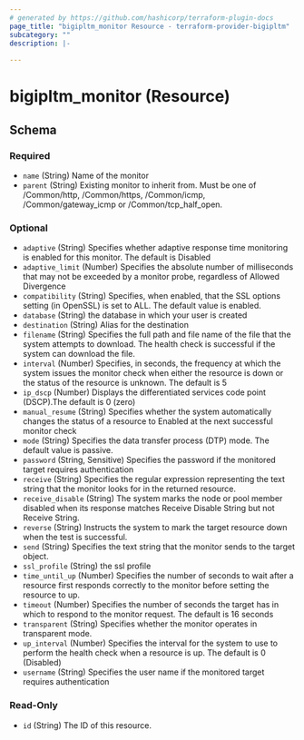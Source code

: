 ```yaml
---
# generated by https://github.com/hashicorp/terraform-plugin-docs
page_title: "bigipltm_monitor Resource - terraform-provider-bigipltm"
subcategory: ""
description: |-
  
---
```


# bigipltm_monitor (Resource)





<!-- schema generated by tfplugindocs -->
## Schema

### Required

- `name` (String) Name of the monitor
- `parent` (String) Existing monitor to inherit from. Must be one of /Common/http, /Common/https, /Common/icmp, /Common/gateway_icmp or /Common/tcp_half_open.

### Optional

- `adaptive` (String) Specifies whether adaptive response time monitoring is enabled for this monitor. The default is Disabled
- `adaptive_limit` (Number) Specifies the absolute number of milliseconds that may not be exceeded by a monitor probe, regardless of Allowed Divergence
- `compatibility` (String) Specifies, when enabled, that the SSL options setting (in OpenSSL) is set to ALL. The default value is enabled.
- `database` (String) the database in which your user is created
- `destination` (String) Alias for the destination
- `filename` (String) Specifies the full path and file name of the file that the system attempts to download. The health check is successful if the system can download the file.
- `interval` (Number) Specifies, in seconds, the frequency at which the system issues the monitor check when either the resource is down or the status of the resource is unknown. The default is 5
- `ip_dscp` (Number) Displays the differentiated services code point (DSCP).The default is 0 (zero)
- `manual_resume` (String) Specifies whether the system automatically changes the status of a resource to Enabled at the next successful monitor check
- `mode` (String) Specifies the data transfer process (DTP) mode. The default value is passive.
- `password` (String, Sensitive) Specifies the password if the monitored target requires authentication
- `receive` (String) Specifies the regular expression representing the text string that the monitor looks for in the returned resource.
- `receive_disable` (String) The system marks the node or pool member disabled when its response matches Receive Disable String but not Receive String.
- `reverse` (String) Instructs the system to mark the target resource down when the test is successful.
- `send` (String) Specifies the text string that the monitor sends to the target object.
- `ssl_profile` (String) the ssl profile
- `time_until_up` (Number) Specifies the number of seconds to wait after a resource first responds correctly to the monitor before setting the resource to up.
- `timeout` (Number) Specifies the number of seconds the target has in which to respond to the monitor request. The default is 16 seconds
- `transparent` (String) Specifies whether the monitor operates in transparent mode.
- `up_interval` (Number) Specifies the interval for the system to use to perform the health check when a resource is up. The default is 0 (Disabled)
- `username` (String) Specifies the user name if the monitored target requires authentication

### Read-Only

- `id` (String) The ID of this resource.


